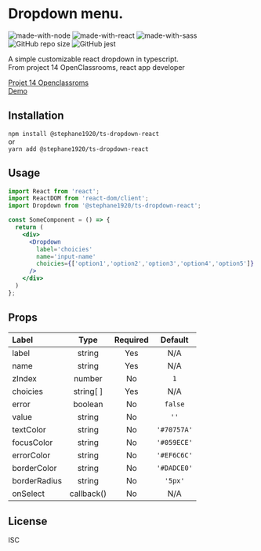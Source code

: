 # Dropdown menu.
![made-with-node](https://img.shields.io/badge/Node.js-43853D?style=for-the-badge&logo=node.js&logoColor=white) ![made-with-react](https://img.shields.io/badge/-ReactJs-61DAFB?style=for-the-badge&logo=react&logoColor=FFFFFF) ![made-with-sass](	https://img.shields.io/badge/Sass-CC6699?style=for-the-badge&logo=sass&logoColor=white) 
![GitHub repo size](https://img.shields.io/github/repo-size/StephaneLi/lib_typescript-dropdown-react)
![GitHub jest](https://img.shields.io/badge/coverage-100%25-yellow)  

A simple customizable react dropdown in typescript.  
From project 14 OpenClassrooms, react app developer  
  
[Projet 14 Openclassroms](https://github.com/StephaneLi/StephaneLieumont_14_03062022)  
[Demo](https://stephaneli.github.io/lib_typescript-dropdown-react/)

## Installation
```npm install @stephane1920/ts-dropdown-react```  
or  
```yarn add @stephane1920/ts-dropdown-react```


## Usage
```jsx
import React from 'react';
import ReactDOM from 'react-dom/client';
import Dropdown from '@stephane1920/ts-dropdown-react';

const SomeComponent = () => {
  return (
    <div>
      <Dropdown 
        label='choicies'
        name='input-name'
        choicies={['option1','option2','option3','option4','option5']}
      />
    </div>
  )
};
```

## Props
|Label|Type|Required|Default|
|:----|:----:|:------:|:----:|
|label | string | Yes | N/A |
|name | string | Yes | N/A |
|zIndex | number | No | ```1``` |
|choicies | string[ ] | Yes | N/A |
|error | boolean | No | ```false``` |
|value | string | No | ```''``` |
|textColor | string | No | ```'#70757A'``` |
|focusColor | string | No | ```'#059ECE'``` |
|errorColor | string | No | ```'#EF6C6C'```|
|borderColor | string | No | ```'#DADCE0'``` |
|borderRadius | string | No | ```'5px'```|
|onSelect | callback() | No | N/A |

## License  
ISC